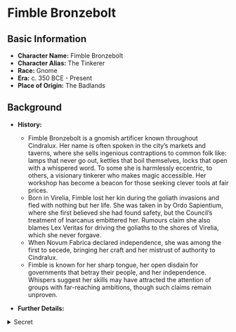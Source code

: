 # Fimble Bronzebolt

## Basic Information
- **Character Name:** Fimble Bronzebolt
- **Character Alias:** The Tinkerer
- **Race:** Gnome
- **Era:** c. 350 BCE - Present
- **Place of Origin:** The Badlands

## Background

- **History:**
  - Fimble Bronzebolt is a gnomish artificer known throughout Cindralux. Her name is often spoken in the city’s markets and taverns, where she sells ingenious contraptions to common folk like: lamps that never go out, kettles that boil themselves, locks that open with a whispered word. To some she is harmlessly eccentric, to others, a visionary tinkerer who makes magic accessible. Her workshop has become a beacon for those seeking clever tools at fair prices.
  - Born in Virelia, Fimble lost her kin during the goliath invasions and fled with nothing but her life. She was taken in by Ordo Sapientium, where she first believed she had found safety, but the Council’s treatment of Inarcanus embittered her. Rumours claim she also blames Lex Veritas for driving the goliaths to the shores of Virelia, which she never forgave.
  - When Novum Fabrica declared independence, she was among the first to secede, bringing her craft and her mistrust of authority to Cindralux.
  - Fimble is known for her sharp tongue, her open disdain for governments that betray their people, and her independence. Whispers suggest her skills may have attracted the attention of groups with far-reaching ambitions, though such claims remain unproven.

- **Further Details:**

<details><summary>Secret</summary>
    - **Motivations**
     - Fimble is driven by the memory of betrayal—first by the destruction of her homeland, then by Ordo Sapientium’s dismissal of Inarcanus. Her inventions are not merely for comfort or trade; she believes technology should empower the common folk against corrupt powers.
     - Some say she has already supplied hidden groups—perhaps even Serpent & Ember with devices that give them an edge in smuggling or sabotage. Whether knowingly or not, her tools may already be shaping conflicts across Caelovar.
</details>